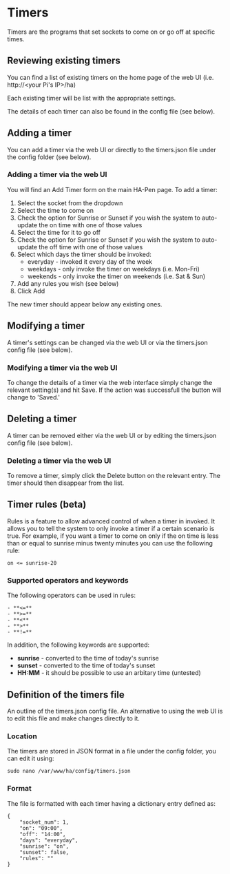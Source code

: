 # Timers

Timers are the programs that set sockets to come on or go off at specific times.

## Reviewing existing timers

You can find a list of existing timers on the home page of the web UI (i.e. http://<your Pi's IP>/ha)

Each existing timer will be list with the appropriate settings.

The details of each timer can also be found in the config file (see below).

## Adding a timer

You can add a timer via the web UI or directly to the timers.json file under the config folder (see below).

### Adding a timer via the web UI

You will find an Add Timer form on the main HA-Pen page. To add a timer:

1. Select the socket from the dropdown
2. Select the time to come on
3. Check the option for Sunrise or Sunset if you wish the system to auto-update the on time with one of those values
4. Select the time for it to go off
5. Check the option for Sunrise or Sunset if you wish the system to auto-update the off time with one of those values
6. Select which days the timer should be invoked:
    * everyday - invoked it every day of the week
    * weekdays - only invoke the timer on weekdays (i.e. Mon-Fri)
    * weekends - only invoke the timer on weekends (i.e. Sat & Sun)
7. Add any rules you wish (see below)
8. Click Add

The new timer should appear below any existing ones.

## Modifying a timer

A timer's settings can be changed via the web UI or via the timers.json config file (see below).

### Modifying a timer via the web UI

To change the details of a timer via the web interface simply change the relevant setting(s) and hit Save. If the action was successfull the button will change to 'Saved.'

## Deleting a timer

A timer can be removed either via the web UI or by editing the timers.json config file (see below).

### Deleting a timer via the web UI

To remove a timer, simply click the Delete button on the relevant entry. The timer should then disappear from the list.

## Timer rules (beta)

Rules is a feature to allow advanced control of when a timer in invoked. It allows you to tell the system to only invoke a timer if a certain scenario is true. For example, if you want a timer to come on only if the on time is less than or equal to sunrise minus twenty minutes you can use the following rule:

    on <= sunrise-20
    
### Supported operators and keywords

The following operators can be used in rules:

```
- **<=**
- **>=**
- **<**
- **>**
- **!=**
```

In addition, the following keywords are supported:

- **sunrise** - converted to the time of today's sunrise
- **sunset** - converted to the time of today's sunset
- **HH:MM** - it should be possible to use an arbitary time (untested)

## Definition of the timers file

An outline of the timers.json config file. An alternative to using the web UI is to edit this file and make changes directly to it.

### Location

The timers are stored in JSON format in a file under the config folder, you can edit it using:

    sudo nano /var/www/ha/config/timers.json

### Format

The file is formatted with each timer having a dictionary entry defined as:

```
{
    "socket_num": 1,
    "on": "09:00",
    "off": "14:00",
    "days": "everyday",
    "sunrise": "on",
    "sunset": false,
    "rules": ""
}
```
